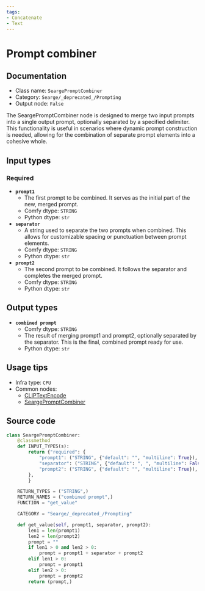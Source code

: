 ```yaml
---
tags:
- Concatenate
- Text
---
```


# Prompt combiner
## Documentation
- Class name: `SeargePromptCombiner`
- Category: `Searge/_deprecated_/Prompting`
- Output node: `False`

The SeargePromptCombiner node is designed to merge two input prompts into a single output prompt, optionally separated by a specified delimiter. This functionality is useful in scenarios where dynamic prompt construction is needed, allowing for the combination of separate prompt elements into a cohesive whole.
## Input types
### Required
- **`prompt1`**
    - The first prompt to be combined. It serves as the initial part of the new, merged prompt.
    - Comfy dtype: `STRING`
    - Python dtype: `str`
- **`separator`**
    - A string used to separate the two prompts when combined. This allows for customizable spacing or punctuation between prompt elements.
    - Comfy dtype: `STRING`
    - Python dtype: `str`
- **`prompt2`**
    - The second prompt to be combined. It follows the separator and completes the merged prompt.
    - Comfy dtype: `STRING`
    - Python dtype: `str`
## Output types
- **`combined prompt`**
    - Comfy dtype: `STRING`
    - The result of merging prompt1 and prompt2, optionally separated by the separator. This is the final, combined prompt ready for use.
    - Python dtype: `str`
## Usage tips
- Infra type: `CPU`
- Common nodes:
    - [CLIPTextEncode](../../Comfy/Nodes/CLIPTextEncode.md)
    - [SeargePromptCombiner](../../SeargeSDXL/Nodes/SeargePromptCombiner.md)



## Source code
```python
class SeargePromptCombiner:
    @classmethod
    def INPUT_TYPES(s):
        return {"required": {
            "prompt1": ("STRING", {"default": "", "multiline": True}),
            "separator": ("STRING", {"default": ", ", "multiline": False}),
            "prompt2": ("STRING", {"default": "", "multiline": True}),
        },
        }

    RETURN_TYPES = ("STRING",)
    RETURN_NAMES = ("combined prompt",)
    FUNCTION = "get_value"

    CATEGORY = "Searge/_deprecated_/Prompting"

    def get_value(self, prompt1, separator, prompt2):
        len1 = len(prompt1)
        len2 = len(prompt2)
        prompt = ""
        if len1 > 0 and len2 > 0:
            prompt = prompt1 + separator + prompt2
        elif len1 > 0:
            prompt = prompt1
        elif len2 > 0:
            prompt = prompt2
        return (prompt,)

```
